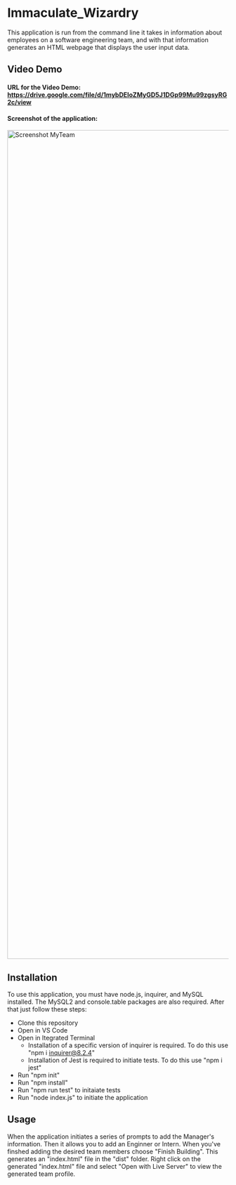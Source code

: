 # Immaculate_Wizardry
This application is run from the command line it takes in information about employees on a software engineering team, and with that information generates an HTML webpage that displays the user input data.

## Video Demo
#### URL for the Video Demo: https://drive.google.com/file/d/1mybDEIoZMyGD5J1DGp99Mu99zgsyRG2c/view

#### Screenshot of the application:
<img width="1888" alt="Screenshot MyTeam" src="https://user-images.githubusercontent.com/105945177/213898962-0a730da0-9cdc-4d58-986f-bca2f38fe115.png">

## Installation
To use this application, you must have node.js, inquirer, and MySQL installed. The MySQL2 and console.table packages are also required. After that just follow these steps:

- Clone this repository
- Open in VS Code
- Open in Itegrated Terminal
  - Installation of a specific version of inquirer is required. To do this use "npm i inquirer@8.2.4"
  - Installation of Jest is required to initiate tests. To do this use "npm i jest"
- Run "npm init"
- Run "npm install"
- Run "npm run test" to initaiate tests
- Run "node index.js" to initiate the application

## Usage
When the application initiates a series of prompts to add the Manager's information. Then it allows you to add an Enginner or Intern. When you've finshed adding the desired team members choose "Finish Building". This generates an "index.html" file in the "dist" folder. Right click on the generated "index.html" file and select "Open with Live Server" to view the generated team profile.
